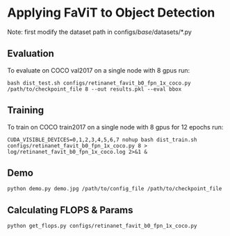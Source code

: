 # Applying FaViT to Object Detection

Note: first modify the dataset path in configs/_base_/datasets/*.py

## Evaluation
To evaluate on COCO val2017 on a single node with 8 gpus run:
```
bash dist_test.sh configs/retinanet_favit_b0_fpn_1x_coco.py /path/to/checkpoint_file 8 --out results.pkl --eval bbox
```

## Training
To train on COCO train2017 on a single node with 8 gpus for 12 epochs run:

```
CUDA_VISIBLE_DEVICES=0,1,2,3,4,5,6,7 nohup bash dist_train.sh configs/retinanet_favit_b0_fpn_1x_coco.py 8 > log/retinanet_favit_b0_fpn_1x_coco.log 2>&1 &
```

## Demo
```
python demo.py demo.jpg /path/to/config_file /path/to/checkpoint_file
```


## Calculating FLOPS & Params

```
python get_flops.py configs/retinanet_favit_b0_fpn_1x_coco.py
```